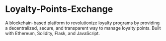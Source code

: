 # Loyalty-Points-Exchange
A blockchain-based platform to revolutionize loyalty programs by providing a decentralized, secure, and transparent way to manage loyalty points. Built with Ethereum, Solidity, Flask, and JavaScript.
